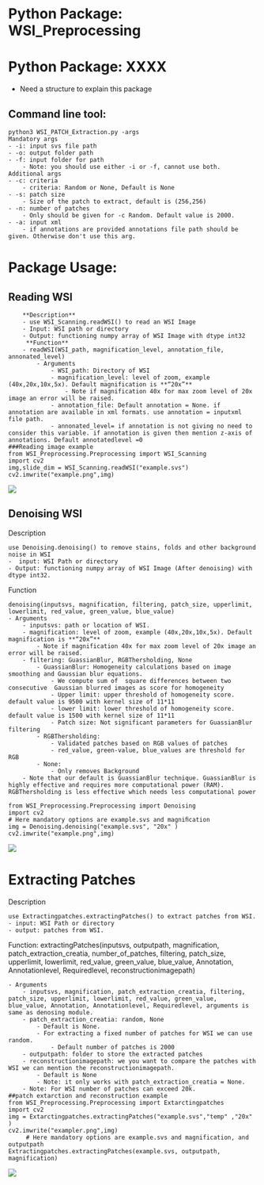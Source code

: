 # Python Package: WSI_Preprocessing

# Python Package: XXXX


- Need a structure to explain this package 
## Command line tool:
    python3 WSI_PATCH_Extraction.py -args
    Mandatory args 
    - -i: input svs file path
    - -o: output folder path
    - -f: input folder for path
        - Note: you should use either -i or -f, cannot use both.
    Additional args
    - -c: criteria
        - criteria: Random or None, Default is None
    - -s: patch size
        - Size of the patch to extract, default is (256,256)
    - -n: number of patches
        - Only should be given for -c Random. Default value is 2000.
    - -a: input xml
        - if annotations are provided annotations file path should be given. Otherwise don't use this arg.
    
# Package Usage:
## Reading WSI
        **Description**
        - use WSI_Scanning.readWSI() to read an WSI Image
        - Input: WSI path or directory
        - Output: functioning numpy array of WSI Image with dtype int32
         **Function**
        - readWSI(WSI_path, magnification_level, annotation_file, annonated_level)
            - Arguments
                - WSI_path: Directory of WSI
                - magnification_level: level of zoom, example (40x,20x,10x,5x). Default magnification is **“20x”** 
                    - Note if magnification 40x for max zoom level of 20x image an error will be raised.
                - annotation_file: Default annotation = None. if annotation are available in xml formats. use annotation = inputxml file path.
                - annonated_level= if annotation is not giving no need to consider this variable. if annotation is given then mention z-axis of annotations. Default annotatedlevel =0
    ###Reading image example
    from WSI_Preprocessing.Preprocessing import WSI_Scanning 
    import cv2 
    img,slide_dim = WSI_Scanning.readWSI("example.svs") 
    cv2.imwrite("example.png",img)
    
        
![](https://paper-attachments.dropbox.com/s_FDB48527FA5ECB7BD9C0FF3FE49E25C14783C24594EC3FBA01AC4BD504920652_1574801775409_example.PNG)

         
     
## Denoising WSI

Description

    use Denoising.denoising() to remove stains, folds and other background noise in WSI
    -  input: WSI Path or directory 
    - Output: functioning numpy array of WSI Image (After denoising) with dtype int32.

Function

    denoising(inputsvs, magnification, filtering, patch_size, upperlimit, lowerlimit, red_value, green_value, blue_value)
    - Arguments
        - inputsvs: path or location of WSI.
        - magnification: level of zoom, example (40x,20x,10x,5x). Default magnification is **“20x”** 
            - Note if magnification 40x for max zoom level of 20x image an error will be raised.
        - filtering: GuassianBlur, RGBThersholding, None
            - GuassianBlur: Homogeneity calculations based on image smoothing and Gaussian blur equations. 
                - We compute sum of  square differences between two consecutive  Gaussian blurred images as score for homogeneity  
                - Upper limit: upper threshold of homogeneity score. default value is 9500 with kernel size of 11*11
                - lower limit: lower threshold of homogeneity score. default value is 1500 with kernel size of 11*11
                - Patch size: Not significant parameters for GuassianBlur filtering
            - RGBThersholding: 
                - Validated patches based on RGB values of patches
                - red_value, green-value, blue_values are threshold for RGB
            - None:
                - Only removes Background
        - Note that our default is GuassianBlur technique. GuassianBlur is highly effective and requires more computational power (RAM). RGBThersholding is less effective which needs less computational power 
                
    from WSI_Preprocessing.Preprocessing import Denoising 
    import cv2 
    # Here mandatory options are example.svs and magniﬁcation 
    img = Denoising.denoising("example.svs", "20x" ) 
    cv2.imwrite("example.png",img)
![](https://paper-attachments.dropbox.com/s_FDB48527FA5ECB7BD9C0FF3FE49E25C14783C24594EC3FBA01AC4BD504920652_1575319269525_example2.PNG)

# Extracting Patches

Description

    use Extractingpatches.extractingPatches() to extract patches from WSI.
    - input: WSI Path or directory 
    - output: patches from WSI.

Function:
extractingPatches(inputsvs, outputpath, magnification, patch_extraction_creatia, number_of_patches, filtering, patch_size, upperlimit, lowerlimit, red_value, green_value, blue_value, Annotation, Annotationlevel, Requiredlevel, reconstructionimagepath)

    - Arguments
        - inputsvs, magnification, patch_extraction_creatia, filtering, patch_size, upperlimit, lowerlimit, red_value, green_value, blue_value, Annotation, Annotationlevel, Requiredlevel, arguments is same as denosing module.
        - patch_extraction_creatia: random, None
            - Default is None.
            - For extracting a fixed number of patches for WSI we can use random.
                - Default number of patches is 2000
        - outputpath: folder to store the extracted patches
        - reconstructionimagepath: we you want to compare the patches with WSI we can mention the reconstructionimagepath.
            - Default is None
            - Note: it only works with patch_extraction_creatia = None.
        - Note: For WSI number of patches can exceed 20k.
    ##patch extarction and reconstruction example
    from WSI_Preprocessing.Preprocessing import Extarctingpatches
    import cv2 
    img = Extarctingpatches.extractingPatches("example.svs","temp" ,"20x" ) 
    cv2.imwrite("exampler.png",img)
         # Here mandatory options are example.svs and magnification, and outputpath 
    Extractingpatches.extractingPatches(example.svs, outputpath, magnification)
![](https://paper-attachments.dropbox.com/s_FDB48527FA5ECB7BD9C0FF3FE49E25C14783C24594EC3FBA01AC4BD504920652_1575341759963_Example+Image.PNG)

    
        
                
    



                
        


